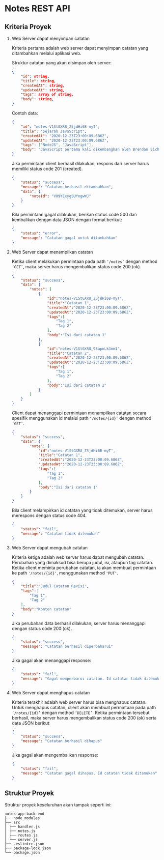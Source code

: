 # Notes REST API

## Kriteria Proyek

1. Web Server dapat menyimpan catatan
    
    Kriteria pertama adalah web server dapat menyimpan catatan yang ditambahkan melalui aplikasi web.

    Struktur catatan yang akan disimpan oleh server:
    ```json
    {
        "id": string,
        "title": string,
        "createdAt": string,
        "updatedAt": string,
        "tags": array of string,
        "body": string,
    }
    ```

    Contoh data:
    ```json
    {
        "id": "notes-V1StGXR8_Z5jdHi6B-myT",
        "title": "Sejarah JavaScript",
        "createdAt": "2020-12-23T23:00:09.686Z",
        "updatedAt": "2020-12-23T23:00:09.686Z",
        "tags": ["NodeJS", "JavaScript"],
        "body": "JavaScript pertama kali dikembangkan oleh Brendan Eich dari Netscape di bawah nama Mocha, yang nantinya namanya diganti menjadi LiveScript, dan akhirnya menjadi JavaScript. Navigator sebelumnya telah mendukung Java untuk lebih bisa dimanfaatkan para pemrogram yang non-Java.",
    }
    ```
    Jika permintaan client berhasil dilakukan, respons dari server harus memiliki status code 201 (created).
    ```json
    {
        "status": "success",
        "message": "Catatan berhasil ditambahkan",
        "data": {
            "noteId": "V09YExygSUYogwWJ"
        }
    }
    ```
    Bila permintaan gagal dilakukan, berikan status code 500 dan kembalikan dengan data JSON dengan format berikut:
    ```json
    {
        "status": "error",
        "message": "Catatan gagal untuk ditambahkan"
    }
    ```
1. Web Server dapat menampilkan catatan

    Ketika client melakukan permintaan pada path `‘/notes’` dengan method `‘GET’`, maka server harus mengembalikan status code 200 (ok).
    ```json
    {
        "status": "success",
        "data": {
            "notes": [
                {
                    "id":"notes-V1StGXR8_Z5jdHi6B-myT",
                    "title":"Catatan 1",
                    "createdAt":"2020-12-23T23:00:09.686Z",
                    "updatedAt":"2020-12-23T23:00:09.686Z",
                    "tags":[
                        "Tag 1",
                        "Tag 2"
                    ],
                    "body":"Isi dari catatan 1"
                },
                {
                    "id":"notes-V1StGXR8_98apmLk3mm1",
                    "title":"Catatan 2",
                    "createdAt":"2020-12-23T23:00:09.686Z",
                    "updatedAt":"2020-12-23T23:00:09.686Z",
                    "tags":[
                        "Tag 1",
                        "Tag 2"
                    ],
                    "body":"Isi dari catatan 2"
                }
            ]
        }
    }
    ```
    Client dapat menanggapi permintaan menampilkan catatan secara spesifik menggunakan id melalui path `‘/notes/{id}’` dengan method `‘GET’`.
    ```json
    {
        "status": "success",
        "data": {
            "note": {
                "id":"notes-V1StGXR8_Z5jdHi6B-myT",
                "title":"Catatan 1",
                "createdAt":"2020-12-23T23:00:09.686Z",
                "updatedAt":"2020-12-23T23:00:09.686Z",
                "tags":[
                    "Tag 1",
                    "Tag 2"
                ],
                "body":"Isi dari catatan 1"
            }
        }
    }
    ```
    Bila client melampirkan id catatan yang tidak ditemukan, server harus merespons dengan status code 404.
    ```json
    {
        "status": "fail",
        "message": "Catatan tidak ditemukan"
    }
    ```
1. Web Server dapat mengubah catatan

    Kriteria ketiga adalah web server harus dapat mengubah catatan. Perubahan yang dimaksud bisa berupa judul, isi, ataupun tag catatan. Ketika client meminta perubahan catatan, ia akan membuat permintaan ke path `'/notes/{id}'`, menggunakan method `'PUT'`.
    ```json
    {
        "title":"Judul Catatan Revisi",
        "tags":[
            "Tag 1",
            "Tag 2"
        ],
        "body":"Konten catatan"
    }
    ```
    Jika perubahan data berhasil dilakukan, server harus menanggapi dengan status code 200 (ok).
    ```json
    {
        "status": "success",
        "message": "Catatan berhasil diperbaharui"
    }
    ```
    Jika gagal akan menanggapi response:
    ```json
    {
        "status": "fail",
        "message": "Gagal memperbarui catatan. Id catatan tidak ditemukan"
    }
    ```
1. Web Server dapat menghapus catatan

    Kriteria terakhir adalah web server harus bisa menghapus catatan. Untuk menghapus catatan, client akan membuat permintaan pada path `‘/notes/{id}’` dengan method `‘DELETE’`. Ketika permintaan tersebut berhasil, maka server harus mengembalikan status code 200 (ok) serta data JSON berikut:
    ```json
    {
        "status": "success",
        "message": "Catatan berhasil dihapus"
    }
    ```
    Jika gagal akan mengembalikan response:
    ```json
    {
        "status": "fail",
        "message": "Catatan gagal dihapus. Id catatan tidak ditemukan"
    }
    ```

## Struktur Proyek

Struktur proyek keseluruhan akan tampak seperti ini:
```
notes-app-back-end
├── node_modules
├── src
│ ├── handler.js
│ ├── notes.js
│ ├── routes.js
│ └── server.js
├── .eslintrc.json
├── package-lock.json
└── package.json
```